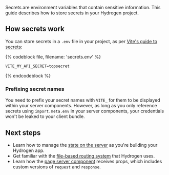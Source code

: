 <!-- This file is generated from the source code and any changes you make here will be overwritten. For more information, refer to https://github.com/Shopify/shopify-dev/blob/master/content/internal/operations/hydrogen-reference-docs.md. -->

Secrets are environment variables that contain sensitive information. This guide describes how to store secrets in your Hydrogen project.

## How secrets work

You can store secrets in a `.env` file in your project, as per [Vite's guide to secrets](https://vitejs.dev/guide/env-and-mode.html#env-files):

{% codeblock file, filename: 'secrets.env' %}

```
VITE_MY_API_SECRET=topsecret
```

{% endcodeblock %}

### Prefixing secret names

You need to prefix your secret names with `VITE_` for them to be displayed within your server components. However, as long as you only reference secrets using `import.meta.env` in your server components, your credentials won't be leaked to your client bundle.

## Next steps

- Learn how to manage the [state on the server](/api/hydrogen/framework/server-state) as you're building your Hydrogen app.
- Get familiar with the [file-based routing system](/api/hydrogen/framework/routes) that Hydrogen uses.
- Learn how the [page server component](/api/hydrogen/framework/pages) receives props, which includes custom versions of `request` and `response`.
